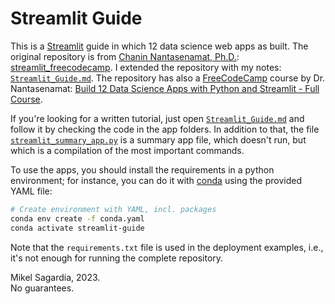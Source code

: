 # Streamlit Guide

This is a [Streamlit](https://streamlit.io/) guide in which 12 data science web apps as built. The original repository is from [Chanin Nantasenamat, Ph.D.](https://github.com/dataprofessor): [streamlit_freecodecamp](https://github.com/dataprofessor/streamlit_freecodecamp). I extended the repository with my notes: [`Streamlit_Guide.md`](Streamlit_Guide.md). The repository has also a [FreeCodeCamp](https://www.freecodecamp.org/) course by Dr. Nantasenamat: [Build 12 Data Science Apps with Python and Streamlit - Full Course](https://youtu.be/JwSS70SZdyM).

If you're looking for a written tutorial, just open [`Streamlit_Guide.md`](Streamlit_Guide.md) and follow it by checking the code in the app folders. In addition to that, the file [`streamlit_summary_app.py`](streamlit_summary_app.py) is a summary app file, which doesn't run, but which is a compilation of the most important commands.

To use the apps, you should install the requirements in a python environment; for instance, you can do it with [conda](https://docs.conda.io/en/latest/) using the provided YAML file:

```bash
# Create environment with YAML, incl. packages
conda env create -f conda.yaml
conda activate streamlit-guide
```

Note that the `requirements.txt` file is used in the deployment examples, i.e., it's not enough for running the complete repository.

Mikel Sagardia, 2023.  
No guarantees.